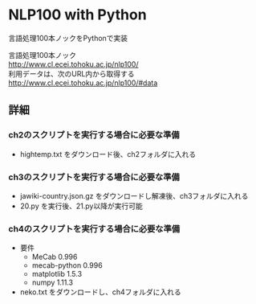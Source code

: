 NLP100 with Python
===

言語処理100本ノックをPythonで実装  

言語処理100本ノック  
http://www.cl.ecei.tohoku.ac.jp/nlp100/  
利用データは、次のURL内から取得する  
http://www.cl.ecei.tohoku.ac.jp/nlp100/#data

## 詳細
### ch2のスクリプトを実行する場合に必要な準備
- hightemp.txt をダウンロード後、ch2フォルダに入れる

### ch3のスクリプトを実行する場合に必要な準備
- jawiki-country.json.gz をダウンロードし解凍後、ch3フォルダに入れる
- 20.py を実行後、21.py以降が実行可能

### ch4のスクリプトを実行する場合に必要な準備
- 要件
  - MeCab 0.996
  - mecab-python 0.996
  - matplotlib 1.5.3
  - numpy 1.11.3
- neko.txt をダウンロードし、ch4フォルダに入れる
